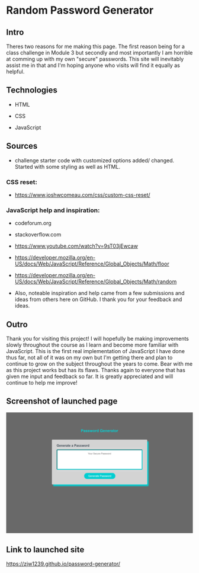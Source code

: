 # Random Password Generator

## Intro

Theres two reasons for me making this page. The first reason being for a class challenge in Module 3 but secondly and most importantly I am horrible at comming up with my own "secure" passwords. This site will inevitably assist me in that and I'm hoping anyone who visits will find it equally as helpful.

## Technologies

- HTML

- CSS

- JavaScript

## Sources

- challenge starter code with customized options added/ changed. Started with some styling as well as HTML.

### CSS reset:

- https://www.joshwcomeau.com/css/custom-css-reset/

### JavaScript help and inspiration:

- codeforum.org

- stackoverflow.com

- https://www.youtube.com/watch?v=9sT03jEwcaw

- https://developer.mozilla.org/en-US/docs/Web/JavaScript/Reference/Global_Objects/Math/floor

- https://developer.mozilla.org/en-US/docs/Web/JavaScript/Reference/Global_Objects/Math/random

- Also, noteable inspiration and help came from a few submissions and ideas from others here on GitHub. I thank you for your feedback and ideas.

## Outro

Thank you for visiting this project! I will hopefully be making improvements slowly throughout the course as I learn and become more familiar with JavaScript. This is the first real implementation of JavaScript I have done thus far, not all of it was on my own but I'm getting there and plan to continue to grow on the subject throughout the years to come. Bear with me as this project works but has its flaws. Thanks again to everyone that has given me input and feedback so far. It is greatly appreciated and will continue to help me improve!

## Screenshot of launched page

![Alt text](assets/screencapture-zjw1239-github-io-password-generator-2023-10-22-12_49_40.png)

## Link to launched site

https://zjw1239.github.io/password-generator/
